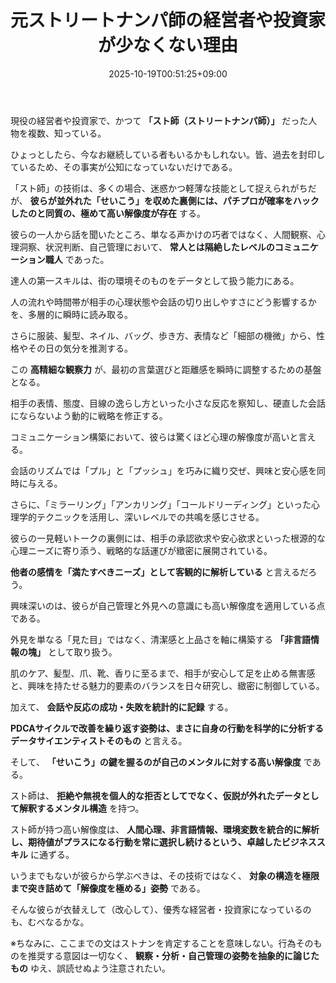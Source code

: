 ﻿---
title: "元ストリートナンパ師の経営者や投資家が少なくない理由"
date: 2025-10-19T00:51:25+09:00
draft: false
---

現役の経営者や投資家で、かつて **「スト師（ストリートナンパ師）」** だった人物を複数、知っている。

ひょっとしたら、今なお継続している者もいるかもしれない。皆、過去を封印しているため、その事実が公知になっていないだけである。



「スト師」の技術は、多くの場合、迷惑かつ軽薄な技能として捉えられがちだが、 **彼らが並外れた「せいこう」を収めた裏側には、パチプロが確率をハックしたのと同質の、極めて高い解像度が存在** する。

彼らの一人から話を聞いたところ、単なる声かけの巧者ではなく、人間観察、心理洞察、状況判断、自己管理において、 **常人とは隔絶したレベルのコミュニケーション職人** であった。



達人の第一スキルは、街の環境そのものをデータとして扱う能力にある。

人の流れや時間帯が相手の心理状態や会話の切り出しやすさにどう影響するかを、多層的に瞬時に読み取る。

さらに服装、髪型、ネイル、バッグ、歩き方、表情など「細部の機微」から、性格やその日の気分を推測する。



この **高精細な観察力** が、最初の言葉選びと距離感を瞬時に調整するための基盤となる。

相手の表情、態度、目線の逸らし方といった小さな反応を察知し、硬直した会話にならないよう動的に戦略を修正する。

コミュニケーション構築において、彼らは驚くほど心理の解像度が高いと言える。



会話のリズムでは「プル」と「プッシュ」を巧みに織り交ぜ、興味と安心感を同時に与える。

さらに、「ミラーリング」「アンカリング」「コールドリーディング」といった心理学的テクニックを活用し、深いレベルでの共鳴を感じさせる。

彼らの一見軽いトークの裏側には、相手の承認欲求や安心欲求といった根源的な心理ニーズに寄り添う、戦略的な話運びが緻密に展開されている。

**他者の感情を「満たすべきニーズ」として客観的に解析している** と言えるだろう。



興味深いのは、彼らが自己管理と外見への意識にも高い解像度を適用している点である。

外見を単なる「見た目」ではなく、清潔感と上品さを軸に構築する **「非言語情報の塊」** として取り扱う。

肌のケア、髪型、爪、靴、香りに至るまで、相手が安心して足を止める無害感と、興味を持たせる魅力的要素のバランスを日々研究し、緻密に制御している。



加えて、 **会話や反応の成功・失敗を統計的に記録** する。

**PDCAサイクルで改善を繰り返す姿勢は、まさに自身の行動を科学的に分析するデータサイエンティストそのもの** と言える。



そして、 **「せいこう」の鍵を握るのが自己のメンタルに対する高い解像度** である。

スト師は、 **拒絶や無視を個人的な拒否としてでなく、仮説が外れたデータとして解釈するメンタル構造** を持つ。

スト師が持つ高い解像度は、 **人間心理、非言語情報、環境変数を統合的に解析し、期待値がプラスになる行動を常に選択し続けるという、卓越したビジネススキル** に通ずる。



いうまでもないが彼らから学ぶべきは、その技術ではなく、 **対象の構造を極限まで突き詰めて「解像度を極める」姿勢** である。

そんな彼らが衣替えして（改心して）、優秀な経営者・投資家になっているのも、むべなるかな。



※ちなみに、ここまでの文はストナンを肯定することを意味しない。行為そのものを推奨する意図は一切なく、 **観察・分析・自己管理の姿勢を抽象的に論じたもの** ゆえ、誤読せぬよう注意されたい。